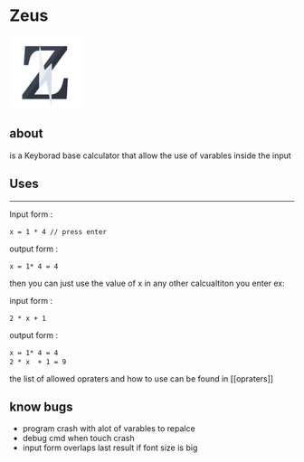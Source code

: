 # Zeus
![icon](icon/zeus128.png)

## about
is a Keyborad base calculator that allow the use of varables inside the input 

## Uses
---
Input form : 
```
x = 1 * 4 // press enter 
```

output form : 
```
x = 1* 4 = 4
```

then you can just use the value of x in any other calcualtiton you enter ex: 

input form : 
~~~
2 * x + 1 
~~~

output form : 
```
x = 1* 4 = 4
2 * x  + 1 = 9 
```

the list of allowed opraters and how to use can be found in [[opraters]]


## know bugs 
- program crash with alot of varables to repalce 
- debug cmd when touch crash 
- input form overlaps last result if font size is big 
